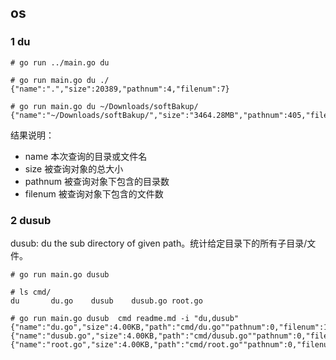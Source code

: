 ## os 



### 1 du

```shell
# go run ../main.go du

# go run main.go du ./
{"name":".","size":20389,"pathnum":4,"filenum":7}

# go run main.go du ~/Downloads/softBakup/
{"name":"~/Downloads/softBakup/","size":"3464.28MB","pathnum":405,"filenum":4339}
```

结果说明：

* name 本次查询的目录或文件名
* size 被查询对象的总大小
* pathnum 被查询对象下包含的目录数
* filenum 被查询对象下包含的文件数



### 2 dusub

dusub: du the sub directory of given path。统计给定目录下的所有子目录/文件。

```shell
# go run main.go dusub

# ls cmd/
du       du.go    dusub    dusub.go root.go

# go run main.go dusub  cmd readme.md -i "du,dusub"
{"name":"du.go","size":4.00KB,"path":"cmd/du.go""pathnum":0,"filenum":1}
{"name":"dusub.go","size":4.00KB,"path":"cmd/dusub.go""pathnum":0,"filenum":1}
{"name":"root.go","size":4.00KB,"path":"cmd/root.go""pathnum":0,"filenum":1}

```

